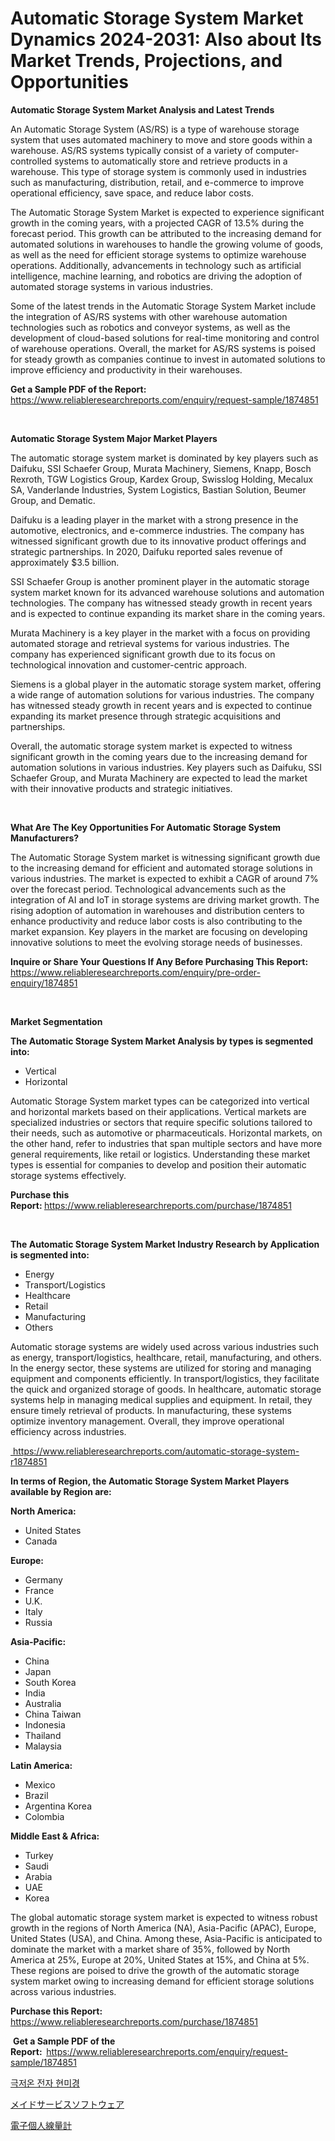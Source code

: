 <p><h1>Automatic Storage System Market Dynamics 2024-2031: Also about Its Market Trends, Projections, and Opportunities</h1></p><p><strong>Automatic Storage System Market Analysis and Latest Trends</strong></p>
<p><p>An Automatic Storage System (AS/RS) is a type of warehouse storage system that uses automated machinery to move and store goods within a warehouse. AS/RS systems typically consist of a variety of computer-controlled systems to automatically store and retrieve products in a warehouse. This type of storage system is commonly used in industries such as manufacturing, distribution, retail, and e-commerce to improve operational efficiency, save space, and reduce labor costs.</p><p>The Automatic Storage System Market is expected to experience significant growth in the coming years, with a projected CAGR of 13.5% during the forecast period. This growth can be attributed to the increasing demand for automated solutions in warehouses to handle the growing volume of goods, as well as the need for efficient storage systems to optimize warehouse operations. Additionally, advancements in technology such as artificial intelligence, machine learning, and robotics are driving the adoption of automated storage systems in various industries.</p><p>Some of the latest trends in the Automatic Storage System Market include the integration of AS/RS systems with other warehouse automation technologies such as robotics and conveyor systems, as well as the development of cloud-based solutions for real-time monitoring and control of warehouse operations. Overall, the market for AS/RS systems is poised for steady growth as companies continue to invest in automated solutions to improve efficiency and productivity in their warehouses.</p></p>
<p><strong>Get a Sample PDF of the Report:&nbsp;</strong> <a href="https://www.reliableresearchreports.com/enquiry/request-sample/1874851">https://www.reliableresearchreports.com/enquiry/request-sample/1874851</a></p>
<p>&nbsp;</p>
<p><strong>Automatic Storage System Major Market Players</strong></p>
<p><p>The automatic storage system market is dominated by key players such as Daifuku, SSI Schaefer Group, Murata Machinery, Siemens, Knapp, Bosch Rexroth, TGW Logistics Group, Kardex Group, Swisslog Holding, Mecalux SA, Vanderlande Industries, System Logistics, Bastian Solution, Beumer Group, and Dematic.</p><p>Daifuku is a leading player in the market with a strong presence in the automotive, electronics, and e-commerce industries. The company has witnessed significant growth due to its innovative product offerings and strategic partnerships. In 2020, Daifuku reported sales revenue of approximately $3.5 billion.</p><p>SSI Schaefer Group is another prominent player in the automatic storage system market known for its advanced warehouse solutions and automation technologies. The company has witnessed steady growth in recent years and is expected to continue expanding its market share in the coming years.</p><p>Murata Machinery is a key player in the market with a focus on providing automated storage and retrieval systems for various industries. The company has experienced significant growth due to its focus on technological innovation and customer-centric approach.</p><p>Siemens is a global player in the automatic storage system market, offering a wide range of automation solutions for various industries. The company has witnessed steady growth in recent years and is expected to continue expanding its market presence through strategic acquisitions and partnerships.</p><p>Overall, the automatic storage system market is expected to witness significant growth in the coming years due to the increasing demand for automation solutions in various industries. Key players such as Daifuku, SSI Schaefer Group, and Murata Machinery are expected to lead the market with their innovative products and strategic initiatives.</p></p>
<p>&nbsp;</p>
<p><strong>What Are The Key Opportunities For Automatic Storage System Manufacturers?</strong></p>
<p><p>The Automatic Storage System market is witnessing significant growth due to the increasing demand for efficient and automated storage solutions in various industries. The market is expected to exhibit a CAGR of around 7% over the forecast period. Technological advancements such as the integration of AI and IoT in storage systems are driving market growth. The rising adoption of automation in warehouses and distribution centers to enhance productivity and reduce labor costs is also contributing to the market expansion. Key players in the market are focusing on developing innovative solutions to meet the evolving storage needs of businesses.</p></p>
<p><strong>Inquire or Share Your Questions If Any Before Purchasing This Report:</strong> <a href="https://www.reliableresearchreports.com/enquiry/pre-order-enquiry/1874851">https://www.reliableresearchreports.com/enquiry/pre-order-enquiry/1874851</a></p>
<p>&nbsp;</p>
<p><strong>Market Segmentation</strong></p>
<p><strong>The Automatic Storage System Market Analysis by types is segmented into:</strong></p>
<p><ul><li>Vertical</li><li>Horizontal</li></ul></p>
<p><p>Automatic Storage System market types can be categorized into vertical and horizontal markets based on their applications. Vertical markets are specialized industries or sectors that require specific solutions tailored to their needs, such as automotive or pharmaceuticals. Horizontal markets, on the other hand, refer to industries that span multiple sectors and have more general requirements, like retail or logistics. Understanding these market types is essential for companies to develop and position their automatic storage systems effectively.</p></p>
<p><strong>Purchase this Report:&nbsp;</strong><a href="https://www.reliableresearchreports.com/purchase/1874851">https://www.reliableresearchreports.com/purchase/1874851</a></p>
<p>&nbsp;</p>
<p><strong>The Automatic Storage System Market Industry Research by Application is segmented into:</strong></p>
<p><ul><li>Energy</li><li>Transport/Logistics</li><li>Healthcare</li><li>Retail</li><li>Manufacturing</li><li>Others</li></ul></p>
<p><p>Automatic storage systems are widely used across various industries such as energy, transport/logistics, healthcare, retail, manufacturing, and others. In the energy sector, these systems are utilized for storing and managing equipment and components efficiently. In transport/logistics, they facilitate the quick and organized storage of goods. In healthcare, automatic storage systems help in managing medical supplies and equipment. In retail, they ensure timely retrieval of products. In manufacturing, these systems optimize inventory management. Overall, they improve operational efficiency across industries.</p></p>
<p><a href="https://www.reliableresearchreports.com/automatic-storage-system-r1874851">&nbsp;https://www.reliableresearchreports.com/automatic-storage-system-r1874851</a></p>
<p><strong>In terms of Region, the Automatic Storage System Market Players available by Region are:</strong></p>
<p>
    <p> <strong> North America: </strong>
        <ul>
            <li>United States</li>
            <li>Canada</li>
        </ul>
        </p> 
    <p> <strong> Europe: </strong>
        <ul>
            <li>Germany</li>
            <li>France</li>
            <li>U.K.</li>
            <li>Italy</li>
            <li>Russia</li>
        </ul>
        </p> 
    <p> <strong> Asia-Pacific: </strong>
        <ul>
            <li>China</li>
            <li>Japan</li>
            <li>South Korea</li>
            <li>India</li>
            <li>Australia</li>
            <li>China Taiwan</li>
            <li>Indonesia</li>
            <li>Thailand</li>
            <li>Malaysia</li>
        </ul>
        </p> 
    <p> <strong> Latin America: </strong>
        <ul>
            <li>Mexico</li>
            <li>Brazil</li>
            <li>Argentina Korea</li>
            <li>Colombia</li>
        </ul>
        </p> 
    <p> <strong> Middle East & Africa: </strong>
        <ul>
            <li>Turkey</li>
            <li>Saudi</li>
            <li>Arabia</li>
            <li>UAE</li>
            <li>Korea</li>
        </ul>
    </p>
    </p>
<p><p>The global automatic storage system market is expected to witness robust growth in the regions of North America (NA), Asia-Pacific (APAC), Europe, United States (USA), and China. Among these, Asia-Pacific is anticipated to dominate the market with a market share of 35%, followed by North America at 25%, Europe at 20%, United States at 15%, and China at 5%. These regions are poised to drive the growth of the automatic storage system market owing to increasing demand for efficient storage solutions across various industries.</p></p>
<p><strong>Purchase this Report: </strong><a href="https://www.reliableresearchreports.com/purchase/1874851">https://www.reliableresearchreports.com/purchase/1874851</a></p>
<p>&nbsp;<strong>Get a Sample PDF of the Report:&nbsp;&nbsp;</strong><a href="https://www.reliableresearchreports.com/enquiry/request-sample/1874851">https://www.reliableresearchreports.com/enquiry/request-sample/1874851</a></p>
<p><strong></strong></p>
<p><p><a href="https://medium.com/@carlosrtzkzhj/%ED%81%AC%EB%9D%BC%EC%9D%B4%EC%98%A4%EC%A0%84%EC%9E%90%ED%98%84%EB%AF%B8%EA%B2%BD-%EC%8B%9C%EC%9E%A5-%EC%A0%84%EB%A7%9D-%EC%8B%9C%EC%9E%A5-%EB%8F%99%ED%96%A5-%EC%84%B1%EC%9E%A5-2024%EB%85%84%EB%B6%80%ED%84%B0-2031%EB%85%84%EA%B9%8C%EC%A7%80-%EC%98%88%EC%B8%A1%EB%90%9C-%EA%B2%B0%EA%B3%BC-1ef556fbdcf5">극저온 전자 현미경</a></p><p><a href="https://medium.com/@spencerremin6/%E3%83%A1%E3%82%A4%E3%83%89%E3%82%B5%E3%83%BC%E3%83%93%E3%82%B9%E3%82%BD%E3%83%95%E3%83%88%E3%82%A6%E3%82%A7%E3%82%A2%E5%B8%82%E5%A0%B4%E8%A6%8F%E6%A8%A1-%E5%B8%82%E5%A0%B4%E5%B1%95%E6%9C%9B%E3%81%A8%E5%B8%82%E5%A0%B4%E4%BA%88%E6%B8%AC-2024%E5%B9%B4%E3%81%8B%E3%82%892031%E5%B9%B4-3c6d1115a731">メイドサービスソフトウェア</a></p><p><a href="https://medium.com/@bulahhamill28/next-sentence-translated-into-japanese-%E9%9B%BB%E5%AD%90%E3%83%91%E3%83%BC%E3%82%BD%E3%83%8A%E3%83%AB%E3%83%89%E3%82%B7%E3%83%9F%E3%83%BC%E3%82%BF%E3%83%BC%E5%B8%82%E5%A0%B4-%E7%AB%B6%E4%BA%89%E5%88%86%E6%9E%90-%E5%B8%82%E5%A0%B4%E3%83%88%E3%83%AC%E3%83%B3%E3%83%89-2031%E5%B9%B4%E3%81%BE%E3%81%A7%E3%81%AE%E4%BA%88%E6%B8%AC-59211e1d7801">電子個人線量計</a></p></p>
